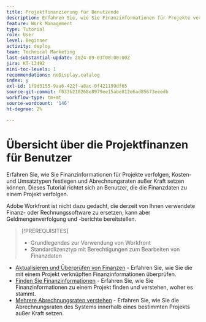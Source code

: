 ```yaml
---
title: Projektfinanzierung für Benutzende
description: Erfahren Sie, wie Sie Finanzinformationen für Projekte verfolgen, Kosten- und Umsatztypen festlegen und Abrechnungsraten außer Kraft setzen können.
feature: Work Management
type: Tutorial
role: User
level: Beginner
activity: deploy
team: Technical Marketing
last-substantial-update: 2024-09-03T00:00:00Z
jira: KT-13492
mini-toc-levels: 1
recommendations: noDisplay,catalog
index: y
exl-id: 1f9d3155-9aa6-422f-a8ac-0f421199df65
source-git-commit: f033b210268e8979ee15abe812e6ad85673eeedb
workflow-type: tm+mt
source-wordcount: '146'
ht-degree: 2%

---
```


# Übersicht über die Projektfinanzen für Benutzer

Erfahren Sie, wie Sie Finanzinformationen für Projekte verfolgen, Kosten- und Umsatztypen festlegen und Abrechnungsraten außer Kraft setzen können. Dieses Tutorial richtet sich an Benutzer, die die Finanzdaten zu einem Projekt verfolgen.

Adobe Workfront ist nicht dazu gedacht, die derzeit von Ihnen verwendete Finanz- oder Rechnungssoftware zu ersetzen, kann aber Geldmengenverfolgung und -berichte bereitstellen.

>[!PREREQUISITES]
>
>* Grundlegendes zur Verwendung von Workfront
>* Standardlizenztyp mit Berechtigungen zum Bearbeiten von Finanzdaten


* [Aktualisieren und Überprüfen von Finanzen](update-and-review-finances.md) - Erfahren Sie, wie Sie die mit einem Projekt verknüpften Finanzinformationen überprüfen.
* [Finden Sie Finanzinformationen](find-financial-information.md) - Erfahren Sie, wie Sie Finanzinformationen zu einem Projekt finden und verstehen, woher es stammt.
* [Mehrere Abrechnungsraten verstehen](multiple-billing-rates.md) - Erfahren Sie, wie Sie die Abrechnungsraten des Systems innerhalb eines bestimmten Projekts außer Kraft setzen.
